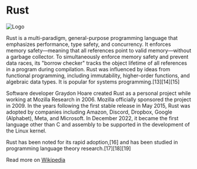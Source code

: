 # Rust
![Logo](https://upload.wikimedia.org/wikipedia/commons/thumb/d/d5/Rust_programming_language_black_logo.svg/121px-Rust_programming_language_black_logo.svg.png)

Rust is a multi-paradigm, general-purpose programming language that emphasizes performance, type safety, and concurrency. It enforces memory safety—meaning that all references point to valid memory—without a garbage collector. To simultaneously enforce memory safety and prevent data races, its "borrow checker" tracks the object lifetime of all references in a program during compilation. Rust was influenced by ideas from functional programming, including immutability, higher-order functions, and algebraic data types. It is popular for systems programming.[13][14][15]

Software developer Graydon Hoare created Rust as a personal project while working at Mozilla Research in 2006. Mozilla officially sponsored the project in 2009. In the years following the first stable release in May 2015, Rust was adopted by companies including Amazon, Discord, Dropbox, Google (Alphabet), Meta, and Microsoft. In December 2022, it became the first language other than C and assembly to be supported in the development of the Linux kernel.

Rust has been noted for its rapid adoption,[16] and has been studied in programming language theory research.[17][18][19]

Read more on [Wikipedia](https://en.wikipedia.org/wiki/Rust_(programming_language))